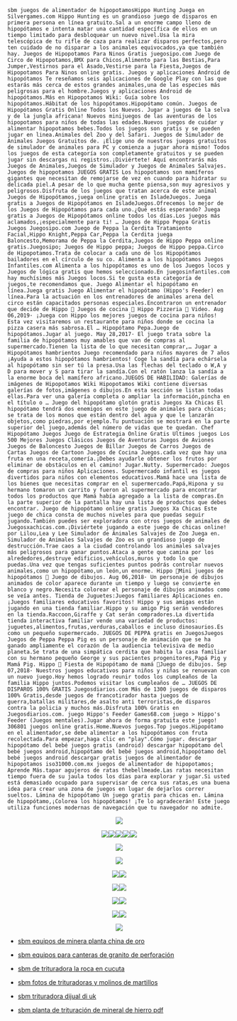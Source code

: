 
```
sbm juegos de alimentador de hipopotamosHippo Hunting Juega en Silvergames.com Hippo Hunting es un grandioso juego de disparos en primera persona en línea gratuito.Sal a un enorme campo lleno de hipopótamos e intenta matar una cantidad específica de ellos en un tiempo limitado para desbloquear un nuevo nivel.Usa la mira telescópica de tu rifle de caza para realizar disparos perfectos,pero ten cuidado de no disparar a los animales equivocados,ya que también hay. Juegos de Hipopotamos Para Ninos Gratis juegosipo.com Juego de Circo de Hipopotamos,BMX para Chicos,Alimento para las Bestias,Para Jumper,Vestirnos para el Asado,Vestirse para la Fiesta,Juegos de Hipopotamos Para Ninos online gratis. Juegos y aplicaciones Android de hipopótamos Te reseñamos seis aplicaciones de Google Play con las que estarás más cerca de estos grandes animales,una de las especies más peligrosas para el hombre.Juegos y aplicaciones Android de hipopótamos.Más en Hipopotamos Wiki: Guía sobre los hipopótamos.Hábitat de los hipopótamos.Hipopótamo común. Juegos de Hipopótamos Gratis Online Todos los Nuevos. Jugar a juegos de la selva y de la jungla africana! Nuevos minijuegos de las aventuras de los hipopotamos para niños de todas las edades.Nuevos juegos de cuidar y alimentar hipopotamos bebes.Todos los juegos son gratis y se pueden jugar en linea.Animales del Zoo y del Safari. Juegos de Simulador de Animales Juegos Gratuitos de. ¡Elige uno de nuestros juegos gratuitos de simulador de animales para PC y comienza a jugar ahora mismo! Todos los juegos de esta categoría son completamente gratuitos y se pueden jugar sin descargas ni registros.¡Diviértete! Aquí encontrarás más Juegos de Animales,Juegos de Simulador y Juegos de Animales Salvajes. Juegos de hipopotamos JUEGOS GRATIS Los hipopotamos son mamíferos gigantes que necesitan de remojarse de vez en cuando para hidratar su delicada piel.A pesar de lo que mucha gente piensa,son muy agresivos y peligrosos.Disfruta de los juegos que tratan acerca de este animal Juegos de Hipopótamos,juega online gratis en IsladeJuegos. Juega gratis a Juegos de Hipopótamos en IsladeJuegos.Ofrecemos lo mejor de los Juegos de Hipopótamos para cada uno.¿Qué estás esperando? Juega gratis a Juegos de Hipopótamos online todos los días.Los juegos más aclamados,¡especialmente para ti! … Juegos de Hippo Peppa Gratis Juegos Juegosipo.com Juego de Peppa la Cerdita Tratamiento Facial,Hippo Knight,Peppa Car,Peppa la Cerdita juega Baloncesto,Memorama de Peppa la Cerdita,Juegos de Hippo Peppa online gratis.Juegosipo; Juegos de Hippo peppa; Juegos de Hippo peppa.Circo de Hipopotamos.Trata de colocar a cada uno de los Hipopótamos bailadores en el círculo de su co. Alimenta a los hipopótamos Juegos Infantiles.com Alimenta a los hipopótamos es uno de los Juegos locos y Juegos de lógica gratis que hemos seleccionado.En juegosinfantiles.com hay muchísimos más Juegos locos.Si te gusta esta categoría de juegos,te recomendamos que. Juego Alimentar el hipopótamo en línea.Juega gratis Juego Alimentar el hipopótamo (Hippo's Feeder) en línea.Para la actuación en los entrenadores de animales arena del circo están capacitados personas especiales.Encontraron un entrenador que decide de Hippo 🌼 Juegos de cocina 🌼 Hippo Pizzeria 🌼 Video. Aug 06,2019· ¡Juega con Hippo los mejores juegos de cocina para niños! Esta vez visitaremos un restaurante para niños donde se cocina la pizza casera más sabrosa.El … Hipopótamo Pepa.Juego de hipopótamos.Jugar al juego. May 28,2017· El juego trata sobre la familia de hipopótamos muy amables que van de compras al supermercado.Tienen la lista de lo que necesitan comprar,… Jugar a Hipopótamos hambrientos Juego recomendado para niños mayores de 7 años ¡Ayuda a estos hipopótamos hambrientos! Coge la sandía para echársela al hipopótamo sin ser tú la presa.Usa las flechas del teclado o W,A y D para mover y S para tirar la sandía.Con el ratón lanza la sandía a la enorme boca del mamífero africano.JUEGOS DE HABILIDAD: Galerías de imágenes de Hipopotamos Wiki Hipopotamos Wiki contiene diversas galerías de fotos,imágenes o dibujos.En esta sección se listan todas ellas.Para ver una galería completa o ampliar la información,pincha en el título o … Juego del hipopótamo glotón gratis Juegos Xa Chicas El hipopótamo tendrá dos enemigos en este juego de animales para chicas; se trata de los monos que están dentro del agua y que le lanzarán objetos,como piedras,por ejemplo.Tu puntuación se mostrará en la parte superior del juego,además del número de vidas que te quedan. Chef Hipopótamo Juegos Juego de Estrategia Online Gratis Ultimos juegos Los 500 Mejores Juegos Clásicos Juegos de Aventuras Juegos de Aviones Juegos de Baloncesto Juegos de Billar Juegos de Carros Juegos de Cartas Juegos de Cartoon Juegos de Cocina Juegos.cada vez que hay una fruta en una receta,comería.¡Debes ayudarle obtener los frutos por eliminar de obstáculos en el camino! Jugar.Nutty. Supermercado: Juegos de compras para niños Aplicaciones. Supermercado infantil es juegos divertidos para niños con elementos educativos.Mamá hace una lista de los bienes que necesitas comprar en el supermercado.Papá,Hipona y su hermano tomaron un carrito y fueron al supermercado para encontrar todos los productos que Mamá había agregado a la lista de compras.En la parte superior de la pantalla hay una lista de productos que debes encontrar. Juego de hipopótamo online gratis Juegos Xa Chicas Este juego de chica consta de muchos niveles para que puedas seguir jugando.También puedes ser exploradora con otros juegos de animales de Juegosxachicas.com.¡Diviértete jugando a este juego de chicas online! por Lilou,Lea y Lee Simulador de Animales Salvajes de Zoo Juega en. Simulador de Animales Salvajes de Zoo es un grandioso juego de destrucción.Trae caos a la ciudad controlando los animales salvajes más peligrosos para ganar puntos.Ataca a gente que camina por los alrededores,destruye edificios,vehículos,muros y todo lo que puedas.Una vez que tengas suficientes puntos podrás controlar nuevos animales,como un hipopótamo,un león,un enorme. Hippo 🌼Mini juegos de hipopótamos 🌼 Juego de dibujos. Aug 06,2018· Un personaje de dibujos animados de color aparece durante un tiempo y luego se convierte en blanco y negro.Necesita colorear el personaje de dibujos animados como se veía antes. Tienda de Juguetes:Juegos familiares Aplicaciones en. ¡Juegos familiares educativos favoritos! Hippo y sus amigas están jugando en una tienda familiar.Hippo y su amigo Pig serán vendedores en la tienda.Raccoon,Giraffe y Cat serán compradores.La divertida tienda interactiva familiar vende una variedad de productos: juguetes,alimentos,frutas,verduras,caballos e incluso dinosaurios.Es como un pequeño supermercado. JUEGOS DE PEPPA gratis en JuegosJuegos Juegos de Peppa Peppa Pig es un personaje de animación que se ha ganado ampliamente el corazón de la audiencia televisiva de medio planeta.Se trata de una simpática cerdita que habita la casa familiar con su hermano pequeño George y sus pacientes progenitores,Papá Pig y Mamá Pig. Hippo 🌼 Fiesta de Hipopótamo de mamá 🌼Juego de dibujos. Sep 07,2018· Nuestros juegos educativos para niños y niñas se renuevan con un nuevo juego.Hoy hemos logrado reunir todos los cumpleaños de la familia Hippo juntos.Podemos visitar los cumpleaños de … JUEGOS DE DISPAROS 100% GRATIS Juegosdiarios.com Más de 1300 juegos de disparos 100% Gratis,desde juegos de francotirador hasta juegos de guerra,batallas militares,de asalto anti terroristas,de disparos contra la policia y muchos más.Disfruta 100% Gratis en Juegosdiarios.com. juego Hippo's Feeder Games68.com juego > Hippo's Feeder (Juegos mentales).Jugar ahora de forma gratuita este juego! 306801 juegos online gratis.Home.Nuevos juegos.Top juegos.Hipopótamo en el alimentador,se debe alimentar a los hipopótamos con fruta recolectada.Para empezar,haga clic en "play".Cómo jugar. descargar hipopótamo del bebé juegos gratis (android) descargar hipopótamo del bebé juegos android,hipopótamo del bebé juegos android,hipopótamo del bebé juegos android descargar gratis juegos de alimentador de hipopotamos iso31000.com.mx juegos de alimentador de hipopotamos; Aprende Más.tapar agujeros de ratas thebellmeade.Las ratas necesitan tiempo fuera de su jaula todos los días para explorar y jugar.Si usted está demasiado ocupado para supervisar de cerca sus ratas,es una buena idea para crear una zona de juegos en lugar de dejarlos correr sueltos. Lámina de hipopótamo Un juego gratis para chicas en. Lámina de hipopótamo,¡Colorea los hipopótamos! ¡Te lo agradecerán! Este juego utiliza funciones modernas de navegación que tu navegador no admite. 
```

<div align="center">

<a href="https://es-crusher.shibang-china.com/github&k=sbm+juegos+de+alimentador+de+hipopotamos"><img src="https://static.shibang-china.com/es/crusher/logo.jpg"></a>

<a href="https://es-crusher.shibang-china.com/github&k=sbm+juegos+de+alimentador+de+hipopotamos"><img src="https://static.shibang-china.com/es/crusher/index.jpg"></a><a href="https://es-crusher.shibang-china.com/material.htmlgithub&k=sbm+juegos+de+alimentador+de+hipopotamos"><img src="https://static.shibang-china.com/es/crusher/material.jpg"></a><a href="https://es-crusher.shibang-china.com/application.htmlgithub&k=sbm+juegos+de+alimentador+de+hipopotamos"><img src="https://static.shibang-china.com/es/crusher/application.jpg"></a><a href="https://es-crusher.shibang-china.com/aboutus.htmlgithub&k=sbm+juegos+de+alimentador+de+hipopotamos"><img src="https://static.shibang-china.com/es/crusher/aboutus.jpg"></a><a href="https://es-crusher.shibang-china.com/contact.htmlgithub&k=sbm+juegos+de+alimentador+de+hipopotamos"><img src="https://static.shibang-china.com/es/crusher/contact.jpg"></a>

<a href="https://es-crusher.shibang-china.com/github&k=sbm+juegos+de+alimentador+de+hipopotamos"><img src="https://static.shibang-china.com/es/crusher/banner.jpg"></a>

<a href="https://swt.shibang-china.com/github&k=sbm+juegos+de+alimentador+de+hipopotamos"><img src="https://static.shibang-china.com/es/crusher/text.jpg"></a>

<a href="https://swt.shibang-china.com/github&k=sbm+juegos+de+alimentador+de+hipopotamos"><img src="https://static.shibang-china.com/es/crusher/chat.jpg"></a><a href="https://es-crusher.shibang-china.com/contact.htmlgithub&k=sbm+juegos+de+alimentador+de+hipopotamos"><img src="https://static.shibang-china.com/es/crusher/message.jpg"></a>

<a href="https://es-crusher.shibang-china.com/products/pe.htmlgithub&k=sbm+juegos+de+alimentador+de+hipopotamos"><img src="https://static.shibang-china.com/es/crusher/pe.jpg"></a><a href="https://es-crusher.shibang-china.com/products/pf.htmlgithub&k=sbm+juegos+de+alimentador+de+hipopotamos"><img src="https://static.shibang-china.com/es/crusher/pf.jpg"></a>

<a href="https://es-crusher.shibang-china.com/products/hpt.htmlgithub&k=sbm+juegos+de+alimentador+de+hipopotamos"><img src="https://static.shibang-china.com/es/crusher/hpt.jpg"></a><a href="https://es-crusher.shibang-china.com/products/vsi.htmlgithub&k=sbm+juegos+de+alimentador+de+hipopotamos"><img src="https://static.shibang-china.com/es/crusher/vsi.jpg"></a>

<a href="https://es-crusher.shibang-china.com/products/klv.htmlgithub&k=sbm+juegos+de+alimentador+de+hipopotamos"><img src="https://static.shibang-china.com/es/crusher/klv.jpg"></a><a href="https://es-crusher.shibang-china.com/products/portable.htmlgithub&k=sbm+juegos+de+alimentador+de+hipopotamos"><img src="https://static.shibang-china.com/es/crusher/portable.jpg"></a>

<a href="https://swt.shibang-china.com/github&k=sbm+juegos+de+alimentador+de+hipopotamos"><img src="https://static.shibang-china.com/es/crusher/case.jpg"></a>

</div>


* [sbm equipos de minera planta china de oro](sbm%20equipos%20de%20minera%20planta%20china%20de%20oro.md)

* [sbm equipos para canteras de granito de perforación](sbm%20equipos%20para%20canteras%20de%20granito%20de%20perforaci%C3%B3n.md)

* [sbm de trituradora la roca en cucuta](sbm%20de%20trituradora%20la%20roca%20en%20cucuta.md)

* [sbm fotos de trituradoras y molinos de martillos](sbm%20fotos%20de%20trituradoras%20y%20molinos%20de%20martillos.md)

* [sbm trituradora dijual di uk](sbm%20trituradora%20dijual%20di%20uk.md)

* [sbm planta de trituración de mineral de hierro pdf](sbm%20planta%20de%20trituraci%C3%B3n%20de%20mineral%20de%20hierro%20pdf.md)